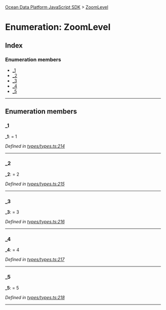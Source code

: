 [Ocean Data Platform JavaScript SDK](../README.md) > [ZoomLevel](../enums/zoomlevel.md)

# Enumeration: ZoomLevel

## Index

### Enumeration members

* [_1](zoomlevel.md#_1)
* [_2](zoomlevel.md#_2)
* [_3](zoomlevel.md#_3)
* [_4](zoomlevel.md#_4)
* [_5](zoomlevel.md#_5)

---

## Enumeration members

<a id="_1"></a>

###  _1

**_1**:  = 1

*Defined in [types/types.ts:214](https://github.com/C4IROcean/ODP-sdk-js/blob/17df383/source/types/types.ts#L214)*

___
<a id="_2"></a>

###  _2

**_2**:  = 2

*Defined in [types/types.ts:215](https://github.com/C4IROcean/ODP-sdk-js/blob/17df383/source/types/types.ts#L215)*

___
<a id="_3"></a>

###  _3

**_3**:  = 3

*Defined in [types/types.ts:216](https://github.com/C4IROcean/ODP-sdk-js/blob/17df383/source/types/types.ts#L216)*

___
<a id="_4"></a>

###  _4

**_4**:  = 4

*Defined in [types/types.ts:217](https://github.com/C4IROcean/ODP-sdk-js/blob/17df383/source/types/types.ts#L217)*

___
<a id="_5"></a>

###  _5

**_5**:  = 5

*Defined in [types/types.ts:218](https://github.com/C4IROcean/ODP-sdk-js/blob/17df383/source/types/types.ts#L218)*

___

